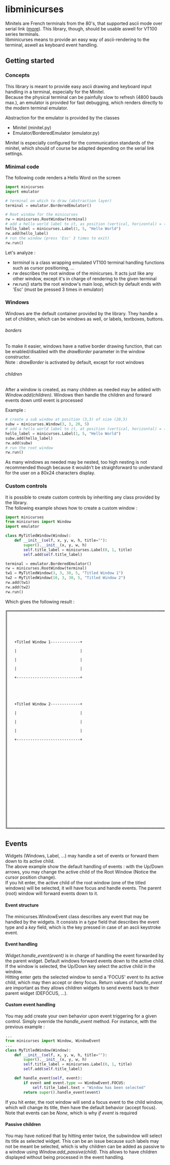 # libminicurses
Minitels are French terminals from the 80's, that supported ascii mode over serial link ([more](https://fr.wikipedia.org/wiki/Minitel)). This library, though, should be usable aswell for VT100 series terminals.    
libminicurses means to provide an easy way of ascii-rendering to the terminal, aswell as keyboard event handling.

## Getting started
### Concepts
This library is meant to provide easy ascii drawing and keyboard input handling in a terminal, especially for the Minitel.  
Because the physical terminal can be painfully slow to refresh (4800 bauds max.), an emulator is provided for fast debugging, which renders directly to the modern terminal emulator.  

Abstraction for the emulator is provided by the classes
* Minitel (minitel.py)
* Emulator/BorderedEmulator (emulator.py)

Minitel is especially configured for the communication standards of the minitel, which should of course be adapted depending on the serial link settings.

### Minimal code
The following code renders a Hello Word on the screen
```python
import minicurses
import emulator

# terminal on which to draw (abstraction layer)
terminal = emulator.BorderedEmulator()

# Root window for the minicurses
rw = minicurses.RootWindow(terminal)
# add a hello world label to it, as position (vertical, horizontal) = (1, 5)
hello_label = minicurses.Label(1, 5, "Hello World")
rw.add(hello_label)
# run the window (press 'Esc' 3 times to exit)
rw.run()
```

Let's analyze :  
* *terminal* is a class wrapping emulated VT100 terminal handling functions such as cursor positioning, ...
* *rw* describes the root window of the minicurses. It acts just like any other window, except it's in charge of rendering to the given terminal  
* *rw.run()* starts the root window's main loop, which by default ends with 'Esc' (must be pressed 3 times in emulator)

### Windows
Windows are the default container provided by the library. They handle a set of children, which can be windows as well, or labels, textboxes, buttons.

###### borders
To make it easier, windows have a native border drawing function, that can be enabled/disabled with the *drawBorder* parameter in the window constructor.  
Note : *drawBorder* is activated by default, except for root windows

###### children
After a window is created, as many children as needed may be added with *Window.add(children)*. Windows then handle the children and forward events down until event is processed

Example :
```python
# create a sub window at position (3,3) of size (20,5)
subw = minicurses.Window(3, 3, 20, 5)
# add a hello world label to it, at position (vertical, horizontal) = (1, 5)
hello_label = minicurses.Label(1, 5, "Hello World")
subw.add(hello_label)
rw.add(subw)
# run the root window
rw.run()
```
As many windows as needed may be nested, too high nesting is not recommended though because it wouldn't be straighforward to understand for the user on a 80x24 characters display.

### Custom controls
It is possible to create custom controls by inheriting any class provided by the library.  
The following example shows how to create a custom window :
```python
import minicurses
from minicurses import Window
import emulator

class MyTitledWindow(Window):
	def __init__(self, x, y, w, h, title=""):
		super().__init__(x, y, w, h)
		self.title_label = minicurses.Label(0, 1, title)
		self.add(self.title_label)

terminal = emulator.BorderedEmulator()
rw = minicurses.RootWindow(terminal)
tw1 = MyTitledWindow(3, 3, 30, 5, "Titled Window 1")
tw2 = MyTitledWindow(10, 3, 30, 5, "Titled Window 2")
rw.add(tw1)
rw.add(tw2)
rw.run()
```

Which gives the following result :
```
╔═══════════════════════════════════════════════════════════════════════════════╗
║                                                                               ║
║                                                                               ║
║                                                                               ║
║   +Titled Window 1-------------+                                              ║
║   |                            |                                              ║
║   |                            |                                              ║
║   |                            |                                              ║
║   +----------------------------+                                              ║
║                                                                               ║
║                                                                               ║
║   +Titled Window 2-------------+                                              ║
║   |                            |                                              ║
║   |                            |                                              ║
║   |                            |                                              ║
║   +----------------------------+                                              ║
║                                                                               ║
║                                                                               ║
║                                                                               ║
║                                                                               ║
║                                                                               ║
║                                                                               ║
║                                                                               ║
║                                                                               ║
║                                                                               ║
╚═══════════════════════════════════════════════════════════════════════════════╝
```

## Events
Widgets (Windows, Label, ...) may handle a set of events or forward them down to its active child.  
The above example show the default handling of events : with the Up/Down arrows, you may change the active child of the Root Window (Notice the cursor position change).  
If you hit enter, the active child of the root window (one of the titled windows) will be selected, it will have focus and handle events. The parent (root) window will forward events down to it.

#### Event structure
The minicurses.WindowEvent class describes any event that may be handled by the widgets. It consists in a *type* field that describes the event type and a *key* field, which is the key pressed in case of an ascii keystroke event.

#### Event handling
*Widget.handle_event(event)* is  in charge of handling the event forwarded by the parent widget.
Default windows forward events down to the active child.
If the window is selected, the Up/Down key select the active child in the window.  
Hitting enter gets the selected window to send a 'FOCUS' event to its active child, which may then accept or deny focus.
Return values of *handle_event* are important as they allows children widgets to send events back to their parent widget (DEFOCUS, ...).

#### Custom event handling
You may add create your own behavior upon event triggering for a given control. Simply override the *handle_event* method. For instance, with the previous example :

```python
...
from minicurses import Window, WindowEvent
...
class MyTitledWindow(Window):
	def __init__(self, x, y, w, h, title=""):
		super().__init__(x, y, w, h)
		self.title_label = minicurses.Label(0, 1, title)
		self.add(self.title_label)

	def handle_event(self, event):
		if event and event.type == WindowEvent.FOCUS:
			self.title_label.text = "Window has been selected"
		return super().handle_event(event)
```

If you hit enter, the root window will send a focus event to the child window, which will change its title, then have the default behavior (accept focus).  
Note that events can be *None*, which is why *if event* is required

#### Passive children
You may have noticed that by hitting enter twice, the subwindow will select its title as selected widget.
This can be an issue because such labels may not be meant be selected, which is why children can be added as passive to a window using *Window.add_passive(child)*. This allows to have children displayed without being processed in the event handling.
